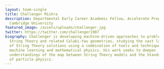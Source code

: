 ```yaml
---
layout: team-single
title: Challenger Mishra
description: Departmental Early Career Academic Fellow, Accelerate Programme,
  Cambridge University
featured_image: /assets/uploads/challenger.jpg
twitter: https://twitter.com/challenger1987
biography: Challenger is developing machine-driven approaches to problems in
  String Theory and related Calabi-Yau geometries, studying the vast landscape
  of String Theory solutions using a combination of tools and techniques from
  machine learning and mathematical physics. His work seeks to deepen
  understandings of the map between String Theory models and the Standard Model
  of particle physics.
---
```

